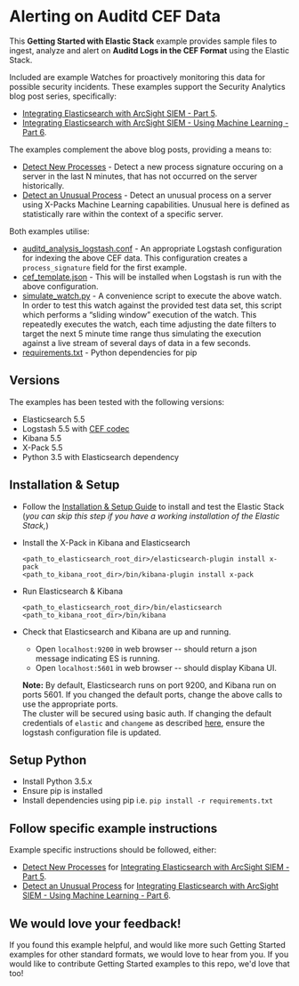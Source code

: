 # Alerting on Auditd CEF Data

This **Getting Started with Elastic Stack** example provides sample files to ingest, analyze and alert on **Auditd Logs in the CEF Format** using the Elastic Stack. 

Included are example Watches for proactively monitoring this data for possible security incidents.  These examples support the Security Analytics blog post series, specifically:
 
* [Integrating Elasticsearch with ArcSight SIEM - Part 5](https://www.elastic.co/blog/integrating-elasticsearch-with-arcsight-siem-part-5).
* [Integrating Elasticsearch with ArcSight SIEM - Using Machine Learning - Part 6](https://www.elastic.co/blog/integrating-elasticsearch-with-arcsight-siem-part-6).

The examples complement the above blog posts, providing a means to:

- [Detect New Processes](https://github.com/elastic/examples/blob/master/Security%20Analytics/auditd_analysis/example_1/README.md) - Detect a new process signature occuring on a server in the last N minutes, that has not occurred on the server historically.
- [Detect an Unusual Process](https://github.com/elastic/examples/blob/master/Security%20Analytics/auditd_analysis/example_2/README.md) - Detect an unusual process on a server using X-Packs Machine Learning capabilities. Unusual here is defined as statistically rare within the context of a specific server.

Both examples utilise:

- [auditd_analysis_logstash.conf](https://raw.githubusercontent.com/elastic/examples/master/Security%20Analytics/audidt_analysis/auditd_analysis_logstash.conf) - An appropriate Logstash configuration for indexing the above CEF data. This configuration creates a `process_signature` field for the first example.
- [cef_template.json](https://github.com/elastic/examples/blob/master/Common%20Data%20Formats/cef/logstash/pipeline/cef_template.json) -  This will be installed when Logstash is run with the above configuration.
- [simulate_watch.py](https://github.com/elastic/examples/blob/master/Security%20Analytics/auditd_analysis/simulate_watch.py) - A convenience script to execute the above watch. In order to test this watch against the provided test data set, this script which performs a “sliding window” execution of the watch. 
This repeatedly executes the watch, each time adjusting the date filters to target the next 5 minute time range thus simulating the execution against a live stream of several days of data in a few seconds.
- [requirements.txt](https://github.com/elastic/examples/blob/master/Security%20Analytics/auditd_analysis/requirements.txt) - Python dependencies for pip

## Versions

The examples has been tested with the following versions:

- Elasticsearch 5.5
- Logstash 5.5 with [CEF codec](https://www.elastic.co/guide/en/logstash/current/plugins-codecs-cef.html)
- Kibana 5.5
- X-Pack 5.5
- Python 3.5 with Elasticsearch dependency

## Installation & Setup

* Follow the [Installation & Setup Guide](https://github.com/elastic/examples/blob/master/Installation%20and%20Setup.md) to install and test the Elastic Stack (*you can skip this step if you have a working installation of the Elastic Stack,*)

* Install the X-Pack in Kibana and Elasticsearch 

  ```shell
  <path_to_elasticsearch_root_dir>/elasticsearch-plugin install x-pack
  <path_to_kibana_root_dir>/bin/kibana-plugin install x-pack
  ```

* Run Elasticsearch & Kibana
  ```shell
  <path_to_elasticsearch_root_dir>/bin/elasticsearch
  <path_to_kibana_root_dir>/bin/kibana
  ```
    
* Check that Elasticsearch and Kibana are up and running.
  - Open `localhost:9200` in web browser -- should return a json message indicating ES is running.
  - Open `localhost:5601` in web browser -- should display Kibana UI.

  **Note:** By default, Elasticsearch runs on port 9200, and Kibana run on ports 5601. If you changed the default ports, change the above calls to use the appropriate ports.  
  The cluster will be secured using basic auth. If changing the default credentials of `elastic` and `changeme` as described [here](https://www.elastic.co/guide/en/x-pack/current/security-getting-started.html), ensure the logstash configuration file is updated.

## Setup Python

* Install Python 3.5.x
* Ensure pip is installed
* Install dependencies using pip i.e. `pip install -r requirements.txt`


## Follow specific example instructions

Example specific instructions should be followed, either:

- [Detect New Processes](https://github.com/elastic/examples/blob/master/Security%20Analytics/auditd_analysis/example_1/README.md) for [Integrating Elasticsearch with ArcSight SIEM - Part 5](https://www.elastic.co/blog/integrating-elasticsearch-with-arcsight-siem-part-5).
- [Detect an Unusual Process](https://github.com/elastic/examples/blob/master/Security%20Analytics/auditd_analysis/example_2/README.md) for [Integrating Elasticsearch with ArcSight SIEM - Using Machine Learning - Part 6](https://www.elastic.co/blog/integrating-elasticsearch-with-arcsight-siem-part-6).

## We would love your feedback!

If you found this example helpful, and would like more such Getting Started examples for other standard formats, we would love to hear from you. If you would like to contribute Getting Started examples to this repo, we'd love that too!
